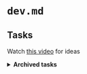 # `dev.md`

## Tasks

Watch [this video](https://www.youtube.com/watch?v=HRCqkBt91xU) for ideas

<details>
<summary style="font-weight: bold">Archived tasks</summary>

## Archived tasks

### Create full-stack (with testing) task

Create a task that incoporates:

- The front-end
  - user input collection
  - client-side rendering
  - cypress testing
- The backend
  - user input storage
  - server-side rendering
  - vitest (or peek or jest) testing
- A justification
  - User experience
  - Developer experience

---

Justification: Before designing a BDD/TDD workflow with particular tools, we need a concrete task in order to setup the boilerplate code for these tools.

<details>

<summary>Next tasks</summary>

## Setup BDD process and tooling

Justification: The BDD process (and possibly tooling) should determine the overall workflow of a project.

### Fullpage color gradient visulization

[🍅 albatross/issues/22](https://github.com/Yukino-Ai/albatross/issues/22)

---

Justification: This is a good test feature that is arguably visually appealing while still being functional.

---

Single component with script:

```
On keypress:
    Randomly change background color;
    Save (`Date.now()`, `key`) to `signal`;
```

</details>

<details>
<summary>Completed tasks</summary>

### Time tracking for user inputs

Figure out how to track time of user inputs

Answer: Track only `Date.now()` times; probably only send back time differences to backend

### Setup volta to use Angular 12

Why?:

`npx` could lead to a slow workflow in general

</details>

---

## Organization

### Front-end

Framework: Angular

---

Store user input

- `Date.now()`
- keypress type

Generate visualization in real-time

### Backend

Framework: NestJS

---

~~Save history of user input~~

### Testing

Front-end: [Cypress](https://www.cypress.io)

Backend: Maybe [Vitest](https://vitest.dev/)

</details>
